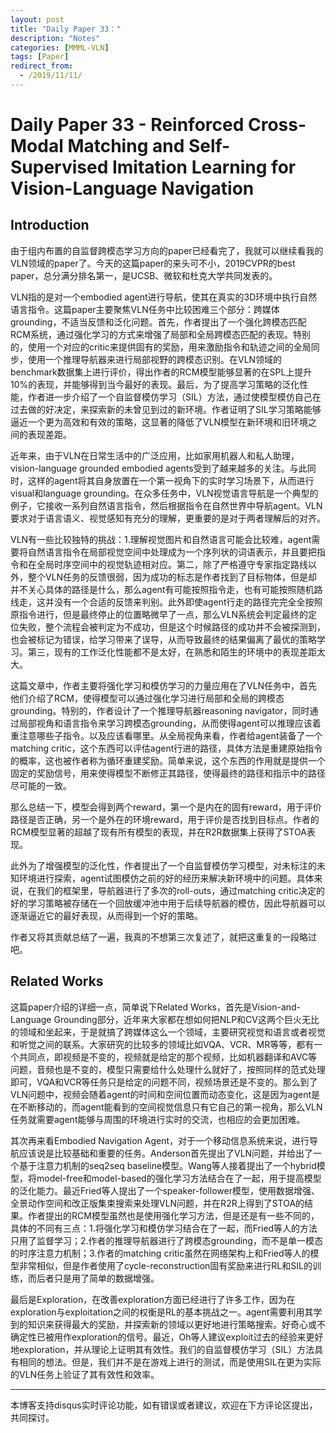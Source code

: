 ```yaml
---
layout: post
title: "Daily Paper 33："
description: "Notes"
categories: [MMML-VLN]
tags: [Paper]
redirect_from:
  - /2019/11/11/
---
```


# Daily Paper 33 - Reinforced Cross-Modal Matching and Self-Supervised Imitation Learning for Vision-Language Navigation  

## Introduction  

由于组内布置的自监督跨模态学习方向的paper已经看完了，我就可以继续看我的VLN领域的paper了。今天的这篇paper的来头可不小，2019CVPR的best paper，总分满分排名第一，是UCSB、微软和杜克大学共同发表的。  

VLN指的是对一个embodied agent进行导航，使其在真实的3D环境中执行自然语言指令。这篇paper主要聚焦VLN任务中比较困难三个部分：跨媒体grounding，不适当反馈和泛化问题。首先，作者提出了一个强化跨模态匹配RCM系统，通过强化学习的方式来增强了局部和全局跨模态匹配的表现。特别的，使用一个对应的critic来提供固有的奖励，用来激励指令和轨迹之间的全局同步，使用一个推理导航器来进行局部视野的跨模态识别。在VLN领域的benchmark数据集上进行评价，得出作者的RCM模型能够显著的在SPL上提升10%的表现，并能够得到当今最好的表现。最后，为了提高学习策略的泛化性能，作者进一步介绍了一个自监督模仿学习（SIL）方法，通过使模型模仿自己在过去做的好决定，来探索新的未曾见到过的新环境。作者证明了SIL学习策略能够逼近一个更为高效和有效的策略，这显著的降低了VLN模型在新环境和旧环境之间的表现差距。  

近年来，由于VLN在日常生活中的广泛应用，比如家用机器人和私人助理，vision-language grounded embodied agents受到了越来越多的关注。与此同时，这样的agent将其自身放置在一个第一视角下的实时学习场景下，从而进行visual和language grounding。在众多任务中，VLN视觉语言导航是一个典型的例子，它接收一系列自然语言指令，然后根据指令在自然世界中导航agent。VLN要求对于语言语义、视觉感知有充分的理解，更重要的是对于两者理解后的对齐。  

VLN有一些比较独特的挑战：1.理解视觉图片和自然语言可能会比较难，agent需要将自然语言指令在局部视觉空间中处理成为一个序列状的词语表示，并且要把指令和在全局时序空间中的视觉轨迹相对应。第二，除了严格遵守专家指定路线以外，整个VLN任务的反馈很弱，因为成功的标志是作者找到了目标物体，但是却并不关心具体的路径是什么，那么agent有可能按照指令走，也有可能按照随机路线走，这并没有一个合适的反馈来判别。此外即使agent行走的路径完完全全按照原指令进行，但是最终停止的位置略微早了一点，那么VLN系统会判定最终的定位失败，整个流程会被判定为不成功，但是这个时候路径的成功并不会被探测到，也会被标记为错误，给学习带来了误导，从而导致最终的结果偏离了最优的策略学习。第三，现有的工作泛化性能都不是太好，在熟悉和陌生的环境中的表现差距太大。  

这篇文章中，作者主要将强化学习和模仿学习的力量应用在了VLN任务中，首先他们介绍了RCM，使得模型可以通过强化学习进行局部和全局的跨模态grounding。特别的，作者设计了一个推理导航器reasoning navigator，同时通过局部视角和语言指令来学习跨模态grounding，从而使得agent可以推理应该着重注意哪些子指令。以及应该看哪里。从全局视角来看，作者给agent装备了一个matching critic，这个东西可以评估agent行进的路径，具体方法是重建原始指令的概率，这也被作者称为循环重建奖励。简单来说，这个东西的作用就是提供一个固定的奖励信号，用来使得模型不断修正其路径，使得最终的路径和指示中的路径尽可能的一致。  

那么总结一下，模型会得到两个reward，第一个是内在的固有reward，用于评价路径是否正确，另一个是外在的环境reward，用于评价是否找到目标点。作者的RCM模型显著的超越了现有所有模型的表现，并在R2R数据集上获得了STOA表现。  

此外为了增强模型的泛化性，作者提出了一个自监督模仿学习模型，对未标注的未知环境进行探索，agent试图模仿之前的好的经历来解决新环境中的问题。具体来说，在我们的框架里，导航器进行了多次的roll-outs，通过matching critic决定的好的学习策略被存储在一个回放缓冲池中用于后续导航器的模仿，因此导航器可以逐渐逼近它的最好表现，从而得到一个好的策略。  


作者又将其贡献总结了一遍，我真的不想第三次复述了，就把这重复的一段略过吧。  

## Related Works  

这篇paper介绍的详细一点，简单说下Related Works，首先是Vision-and-Language Grounding部分，近年来大家都在想如何把NLP和CV这两个巨火无比的领域和坐起来，于是就搞了跨媒体这么一个领域，主要研究视觉和语言或者视觉和听觉之间的联系。大家研究的比较多的领域比如VQA、VCR、MR等等，都有一个共同点，即视频是不变的，视频就是给定的那个视频，比如机器翻译和AVC等问题，音频也是不变的，模型只需要给什么处理什么就好了，按照同样的范式处理即可，VQA和VCR等任务只是给定的问题不同，视频场景还是不变的。那么到了VLN问题中，视频会随着agent的时间和空间位置而动态变化，这是因为agent是在不断移动的，而agent能看到的空间视觉信息只有它自己的第一视角，那么VLN任务就需要agent能够与周围的环境进行实时的交流，也相应的会更加困难。  

其次再来看Embodied Navigation Agent，对于一个移动信息系统来说，进行导航应该说是比较基础和重要的任务。Anderson首先提出了VLN问题，并给出了一个基于注意力机制的seq2seq baseline模型。Wang等人接着提出了一个hybrid模型，将model-free和model-based的强化学习方法结合在了一起，用于提高模型的泛化能力。最近Fried等人提出了一个speaker-follower模型，使用数据增强、全景动作空间和改正版集束搜索来处理VLN问题，并在R2R上得到了STOA的结果。作者提出的RCM模型虽然也是使用强化学习方法，但是还是有一些不同的，具体的不同有三点：1.将强化学习和模仿学习结合在了一起，而Fried等人的方法只用了监督学习；2.作者的推理导航器进行了跨模态grounding，而不是单一模态的时序注意力机制；3.作者的matching critic虽然在网络架构上和Fried等人的模型非常相似，但是作者使用了cycle-reconstruction固有奖励来进行RL和SIL的训练，而后者只是用了简单的数据增强。  

最后是Exploration，在改善exploration方面已经进行了许多工作，因为在exploration与exploitation之间的权衡是RL的基本挑战之一。agent需要利用其学到的知识来获得最大的奖励，并探索新的领域以更好地进行策略搜索。好奇心或不确定性已被用作exploration的信号。最近，Oh等人建议exploit过去的经验来更好地exploration，并从理论上证明其有效性。我们的自监督模仿学习（SIL）方法具有相同的想法。但是，我们并不是在游戏上进行的测试，而是使用SIL在更为实际的VLN任务上验证了其有效性和效率。  








---
本博客支持disqus实时评论功能，如有错误或者建议，欢迎在下方评论区提出，共同探讨。  
